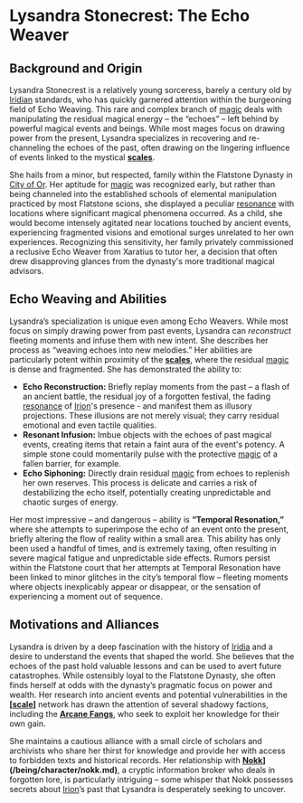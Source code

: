 # Lysandra Stonecrest: The Echo Weaver

## Background and Origin

Lysandra Stonecrest is a relatively young sorceress, barely a century old by [Iridian](/being/species/iridian.md) standards, who has quickly garnered attention within the burgeoning field of Echo Weaving. This rare and complex branch of [magic](/structure/mechanic/magic.md) deals with manipulating the residual magical energy – the “echoes” – left behind by powerful magical events and beings.  While most mages focus on drawing power from the present, Lysandra specializes in recovering and re-channeling the echoes of the past, often drawing on the lingering influence of events linked to the mystical **[scales](/geography/landmark/scale)**.

She hails from a minor, but respected, family within the Flatstone Dynasty in [City of Or](/geography/settlement/city/city-of-or.md).  Her aptitude for [magic](/structure/mechanic/magic.md) was recognized early, but rather than being channeled into the established schools of elemental manipulation practiced by most Flatstone scions, she displayed a peculiar [resonance](/generated/resonance/resonance.md) with locations where significant magical phenomena occurred. As a child, she would become intensely agitated near locations touched by ancient events, experiencing fragmented visions and emotional surges unrelated to her own experiences. Recognizing this sensitivity, her family privately commissioned a reclusive Echo Weaver from Xaratius to tutor her, a decision that often drew disapproving glances from the dynasty's more traditional magical advisors.

## Echo Weaving and Abilities

Lysandra’s specialization is unique even among Echo Weavers. While most focus on simply drawing power from past events, Lysandra can *reconstruct* fleeting moments and infuse them with new intent. She describes her process as “weaving echoes into new melodies.”  Her abilities are particularly potent within proximity of the **[scales](/geography/landmark/scale.md)**, where the residual [magic](/structure/mechanic/magic.md) is dense and fragmented. She has demonstrated the ability to:

*   **Echo Reconstruction:** Briefly replay moments from the past – a flash of an ancient battle, the residual joy of a forgotten festival, the fading [resonance](/generated/resonance/resonance.md) of [Irion](/being/deity/irion.md)'s presence - and manifest them as illusory projections. These illusions are not merely visual; they carry residual emotional and even tactile qualities.
*   **Resonant Infusion:**  Imbue objects with the echoes of past magical events, creating items that retain a faint aura of the event's potency. A simple stone could momentarily pulse with the protective [magic](/structure/mechanic/magic.md) of a fallen barrier, for example.
*   **Echo Siphoning:** Directly drain residual [magic](/structure/mechanic/magic.md) from echoes to replenish her own reserves. This process is delicate and carries a risk of destabilizing the echo itself, potentially creating unpredictable and chaotic surges of energy.

Her most impressive – and dangerous – ability is **“Temporal Resonation,”** where she attempts to superimpose the echo of an event onto the present, briefly altering the flow of reality within a small area. This ability has only been used a handful of times, and is extremely taxing, often resulting in severe magical fatigue and unpredictable side effects.  Rumors persist within the Flatstone court that her attempts at Temporal Resonation have been linked to minor glitches in the city’s temporal flow – fleeting moments where objects inexplicably appear or disappear, or the sensation of experiencing a moment out of sequence.

## Motivations and Alliances

Lysandra is driven by a deep fascination with the history of [Iridia](/geography/world/iridia.md) and a desire to understand the events that shaped the world.  She believes that the echoes of the past hold valuable lessons and can be used to avert future catastrophes. While ostensibly loyal to the Flatstone Dynasty, she often finds herself at odds with the dynasty’s pragmatic focus on power and wealth. Her research into ancient events and potential vulnerabilities in the **[[scale](/geography/landmark/scale.md)]** network has drawn the attention of several shadowy factions, including the **[Arcane Fangs](/structure/society/factions/arcane-fangs.md)**, who seek to exploit her knowledge for their own gain.

She maintains a cautious alliance with a small circle of scholars and archivists who share her thirst for knowledge and provide her with access to forbidden texts and historical records. Her relationship with **[Nokk](/being/character/nokk.md)](/being/character/nokk.md)**, a cryptic information broker who deals in forgotten lore, is particularly intriguing – some whisper that Nokk possesses secrets about [Irion](/being/deity/irion.md)’s past that Lysandra is desperately seeking to uncover.
